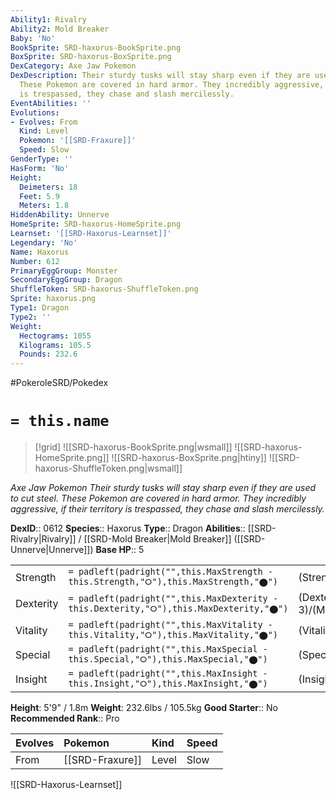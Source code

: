 ```yaml
---
Ability1: Rivalry
Ability2: Mold Breaker
Baby: 'No'
BookSprite: SRD-haxorus-BookSprite.png
BoxSprite: SRD-haxorus-BoxSprite.png
DexCategory: Axe Jaw Pokemon
DexDescription: Their sturdy tusks will stay sharp even if they are used to cut steel.
  These Pokemon are covered in hard armor. They incredibly aggressive, if their territory
  is trespassed, they chase and slash mercilessly.
EventAbilities: ''
Evolutions:
- Evolves: From
  Kind: Level
  Pokemon: '[[SRD-Fraxure]]'
  Speed: Slow
GenderType: ''
HasForm: 'No'
Height:
  Deimeters: 18
  Feet: 5.9
  Meters: 1.8
HiddenAbility: Unnerve
HomeSprite: SRD-haxorus-HomeSprite.png
Learnset: '[[SRD-Haxorus-Learnset]]'
Legendary: 'No'
Name: Haxorus
Number: 612
PrimaryEggGroup: Monster
SecondaryEggGroup: Dragon
ShuffleToken: SRD-haxorus-ShuffleToken.png
Sprite: haxorus.png
Type1: Dragon
Type2: ''
Weight:
  Hectograms: 1055
  Kilograms: 105.5
  Pounds: 232.6
---
```


#PokeroleSRD/Pokedex

# `= this.name`

> [!grid]
> ![[SRD-haxorus-BookSprite.png|wsmall]]
> ![[SRD-haxorus-HomeSprite.png]]
> ![[SRD-haxorus-BoxSprite.png|htiny]]
> ![[SRD-haxorus-ShuffleToken.png|wsmall]]


*Axe Jaw Pokemon*
*Their sturdy tusks will stay sharp even if they are used to cut steel. These Pokemon are covered in hard armor. They incredibly aggressive, if their territory is trespassed, they chase and slash mercilessly.*

**DexID**:: 0612
**Species**:: Haxorus
**Type**:: Dragon
**Abilities**:: [[SRD-Rivalry|Rivalry]] / [[SRD-Mold Breaker|Mold Breaker]] ([[SRD-Unnerve|Unnerve]])
**Base HP**:: 5

|           |                                                                                        |                                          |
| --------- | -------------------------------------------------------------------------------------- | ---------------------------------------- |
| Strength  | `= padleft(padright("",this.MaxStrength - this.Strength,"⭘"),this.MaxStrength,"⬤")`    | (Strength::4)/(MaxStrength::8)   |
| Dexterity | `= padleft(padright("",this.MaxDexterity - this.Dexterity,"⭘"),this.MaxDexterity,"⬤")` | (Dexterity:: 3)/(MaxDexterity::6) |
| Vitality  | `= padleft(padright("",this.MaxVitality - this.Vitality,"⭘"),this.MaxVitality,"⬤")`    | (Vitality::2)/(MaxVitality::5)   |
| Special   | `= padleft(padright("",this.MaxSpecial - this.Special,"⭘"),this.MaxSpecial,"⬤")`       | (Special::2)/(MaxSpecial::4)     |
| Insight   | `= padleft(padright("",this.MaxInsight - this.Insight,"⭘"),this.MaxInsight,"⬤")`       | (Insight::2)/(MaxInsight::5)     |

**Height**: 5'9" / 1.8m
**Weight**: 232.6lbs / 105.5kg
**Good Starter**:: No
**Recommended Rank**:: Pro

| Evolves   | Pokemon         | Kind   | Speed   |
|:----------|:----------------|:-------|:--------|
| From      | [[SRD-Fraxure]] | Level  | Slow    |

![[SRD-Haxorus-Learnset]]